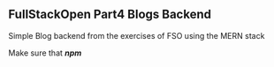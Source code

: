 FullStackOpen Part4 Blogs Backend
-
Simple Blog backend from the exercises of FSO using the MERN stack 

Make sure that ***npm***

